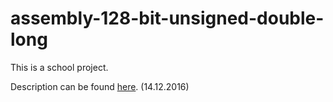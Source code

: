 # assembly-128-bit-unsigned-double-long

This is a school project.

Description can be found [here](http://www.benoist.ch/CSbasics/exercises/homework-HS1617-assembler.php). (14.12.2016)
